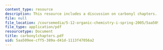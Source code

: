 ```yaml
---
content_type: resource
description: This resource includes a discussion on carbonyl chapters.
file: null
file_location: /coursemedia/5-12-organic-chemistry-i-spring-2005/5aa509eecff5389ad41d1113f47056a2_carbonylchapters.pdf
file_type: application/pdf
resourcetype: Document
title: carbonylchapters.pdf
uid: 5aa509ee-cff5-389a-d41d-1113f47056a2
---
```

